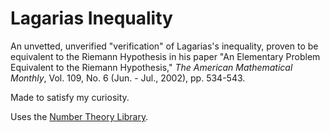 # Lagarias Inequality

An unvetted, unverified "verification" of Lagarias's inequality, proven to be equivalent to the Riemann Hypothesis in his paper "An Elementary Problem Equivalent to the Riemann Hypothesis," *The American Mathematical Monthly*, Vol. 109, No. 6 (Jun. - Jul., 2002), pp. 534-543.

Made to satisfy my curiosity.

Uses the [Number Theory Library](https://shoup.net/ntl/).